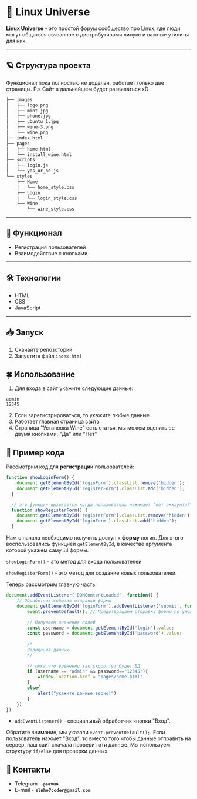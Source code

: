# 🌸 Linux Universe

**Linux Universe** - это простой форум сообщество про Linux, где люди могут общаться связанное с дистрибутивами линукс и важные утилиты для них.

---

## 🪐 Структура проекта

Функционал пока полностью не доделан, работает только две страницы. 
P.s Сайт в дальнейшем будет развиваться xD

```bash
├── images
│   ├── logo.png
│   ├── mint.jpg
│   ├── phone.jpg
│   ├── ubuntu_1.jpg
│   ├── wine-3.png
│   └── wine.png
├── index.html
├── pages
│   ├── home.html
│   └── install_wine.html
├── scripts
│   ├── login.js
│   └── yes_or_no.js
└── styles
    ├── Home
    │   └── home_style.css
    ├── Login
    │   └── login_style.css
    └── Wine
        └── wine_style.css
```
---

## 🚀 Функционал

- Регистрация пользователей
- Взаимодействие с кнопками


---

## 🛠️ Технологии

- HTML
- CSS
- JavaScript

---

## 📥 Запуск

1. Скачайте репозоторий
2. Запустите файл ```index.html```

## 🍀 Использование
1. Для входа в сайт укажите следующие данные: 

```
admin
12345
```

2. Если зарегистрироваться, то укажите любые данные.
3. Работает главная страница сайта
4. Страница "Установка Wine" есть статья, мы можем оценить ее двумя кнопками: "Да" или "Нет"


## 📓 Пример кода
Рассмотрим код для **регистрации** пользователей:

```javascript
function showLoginForm() {
    document.getElementById('loginForm').classList.remove('hidden');
    document.getElementById('registerForm').classList.add('hidden');
  }

  // это функция вызывается когда пользователь нажимает "нет аккаунта?"
  function showRegisterForm() {
    document.getElementById('registerForm').classList.remove('hidden');
    document.getElementById('loginForm').classList.add('hidden');
  }
```
Нам с начала необходимо получить доступ к **форму** логин. Для этого воспользовались функцией ```getElementById```, в качестве аргумента которой укажем саму ```id``` формы.

```showLoginForm()``` - это метод для входа пользователей  

```showRegisterForm()``` - это метод для создание новых пользователей.

Теперь рассмотрим главную часть:
```javascript
document.addEventListener('DOMContentLoaded', function() {
    // Обработчик события отправки формы
    document.getElementById('loginForm').addEventListener('submit', function(event) {
        event.preventDefault(); // Предотвращаем отправку формы по умолчанию
  
        // Получаем значения полей
        const username = document.getElementById('login').value;
        const password = document.getElementById('password').value;
  
        /* 
        Валидация данных
        */

        // пока что временно так,скоро тут будет БД
        if (username == "admin" && password=="12345"){
            window.location.href = "pages/home.html"
        }
        else{
            alert("укажите данные верно!")
        }
    })
})
```
- ```addEventListener()``` - специальный обработчик кнопки "Вход". 

Обратите внимание, мы указали ```event.preventDefault();```. Если пользователь нажмет "Вход", то вместо того чтобы данные отправить на сервер, наш сайт сначала проверит эти данные.
Мы используем структуру ```if/else``` для проверки данных.

## 💼 Контакты
- Telegram - **```@aavuo```**
- E-mail - **```slnho7coder@gmail.com```**
